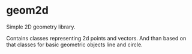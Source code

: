 # geom2d

Simple 2D geometry library.

Contains classes representing 2d points and vectors. And than based on that classes for basic geometric objects line and circle.